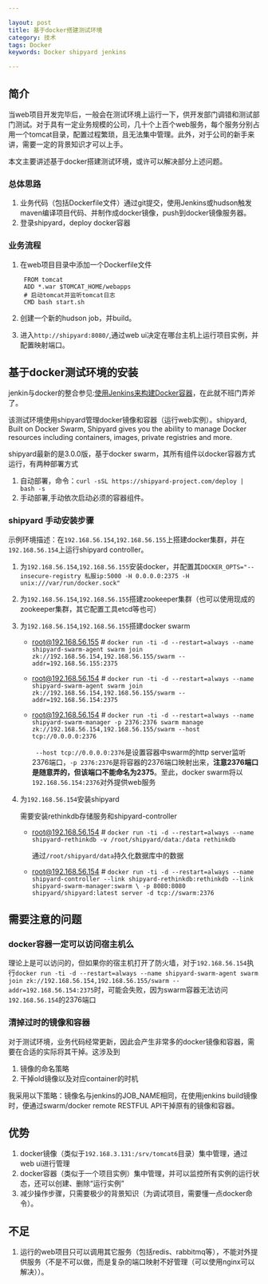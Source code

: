 ```yaml
---

layout: post
title: 基于docker搭建测试环境
category: 技术
tags: Docker
keywords: Docker shipyard jenkins

---
```

## 简介

当web项目开发完毕后，一般会在测试环境上运行一下，供开发部门调错和测试部门测试。对于具有一定业务规模的公司，几十个上百个web服务，每个服务分别占用一个tomcat目录，配置过程繁琐，且无法集中管理。此外，对于公司的新手来讲，需要一定的背景知识才可以上手。

本文主要讲述基于docker搭建测试环境，或许可以解决部分上述问题。

### 总体思路

1. 业务代码（包括Dockerfile文件）通过git提交，使用Jenkins或hudson触发maven编译项目代码、并制作成docker镜像，push到docker镜像服务器。
2. 登录shipyard，deploy docker容器

### 业务流程

1. 在web项目目录中添加一个Dockerfile文件

        FROM tomcat
        ADD *.war $TOMCAT_HOME/webapps
        # 启动tomcat并监听tomcat日志
        CMD bash start.sh
    
2. 创建一个新的hudson job，并build。
3. 进入`http://shipyard:8080/`,通过web ui决定在哪台主机上运行项目实例，并配置映射端口。

##  基于docker测试环境的安装

jenkin与docker的整合参见:[使用Jenkins来构建Docker容器](http://www.cnblogs.com/Leo_wl/p/4314792.html "")，在此就不班门弄斧了。

该测试环境使用shipyard管理docker镜像和容器（运行web实例）。shipyard, Built on Docker Swarm, Shipyard gives you the ability to manage Docker resources including containers, images, private registries and more.


shipyard最新的是3.0.0版，基于docker swarm，其所有组件以docker容器方式运行，有两种部署方式

1. 自动部署，命令：`curl -sSL https://shipyard-project.com/deploy | bash -s`
2. 手动部署,手动依次启动必须的容器组件。

### shipyard 手动安装步骤


示例环境描述：在`192.168.56.154`,`192.168.56.155`上搭建docker集群，并在`192.168.56.154`上运行shipyard controller。

1. 为`192.168.56.154`,`192.168.56.155`安装docker，并配置其`DOCKER_OPTS="--insecure-registry 私服ip:5000 -H 0.0.0.0:2375 -H unix:///var/run/docker.sock"`
2. 为`192.168.56.154`,`192.168.56.155`搭建zookeeper集群（也可以使用现成的zookeeper集群，其它配置工具etcd等也可）
3. 为`192.168.56.154`,`192.168.56.155`搭建docker swarm

    - root@192.168.56.155 # `docker run -ti -d --restart=always --name shipyard-swarm-agent swarm join zk://192.168.56.154,192.168.56.155/swarm --addr=192.168.56.155:2375`
    - root@192.168.56.154 # `docker run -ti -d --restart=always --name shipyard-swarm-agent swarm join zk://192.168.56.154,192.168.56.155/swarm --addr=192.168.56.154:2375`
    - root@192.168.56.154 # `docker run -ti -d --restart=always --name shipyard-swarm-manager -p 2376:2376 swarm manage zk://192.168.56.154,192.168.56.155/swarm --host tcp://0.0.0.0:2376`

        ` --host tcp://0.0.0.0:2376`是设置容器中swarm的http server监听2376端口，`-p 2376:2376`是将容器的2376端口映射出来，**注意2376端口是随意弄的，但该端口不能命名为2375**。至此，docker swarm将以`192.168.56.154:2376`对外提供web服务
    
4. 为`192.168.56.154`安装shipyard

    需要安装rethinkdb存储服务和shipyard-controller
    
    - root@192.168.56.154 # `docker run -ti -d --restart=always --name shipyard-rethinkdb -v /root/shipyard/data:/data rethinkdb`

        通过`/root/shipyard/data`持久化数据库中的数据 
    
    - root@192.168.56.154 # `docker run -ti -d --restart=always --name shipyard-controller --link shipyard-rethinkdb:rethinkdb --link shipyard-swarm-manager:swarm \
   -p 8080:8080 shipyard/shipyard:latest server -d tcp://swarm:2376` 
   
## 需要注意的问题

### docker容器一定可以访问宿主机么

理论上是可以访问的，但如果你的宿主机打开了防火墙，对于`192.168.56.154`执行`docker run -ti -d --restart=always --name shipyard-swarm-agent swarm join zk://192.168.56.154,192.168.56.155/swarm --addr=192.168.56.154:2375`时，可能会失败，因为swarm容器无法访问`192.168.56.154`的2376端口

### 清掉过时的镜像和容器

对于测试环境，业务代码经常更新，因此会产生非常多的docker镜像和容器，需要在合适的实际将其干掉。这涉及到

1. 镜像的命名策略
2. 干掉old镜像以及对应container的时机

我采用以下策略：镜像名与jenkins的JOB_NAME相同，在使用jenkins build镜像时，便通过swarm/docker remote RESTFUL API干掉原有的镜像和容器。


## 优势

1. docker镜像（类似于`192.168.3.131:/srv/tomcat6`目录）集中管理，通过web ui进行管理
2. docker容器（类似于一个项目实例）集中管理，并可以监控所有实例的运行状态，还可以创建、删除“运行实例”
3. 减少操作步骤，只需要极少的背景知识（为调试项目，需要懂一点docker命令）。

## 不足

1. 运行的web项目只可以调用其它服务（包括redis、rabbitmq等），不能对外提供服务（不是不可以做，而是复杂的端口映射不好管理（可以使用nginx可以解决））。
